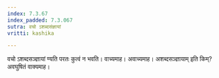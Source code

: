 ```yaml
---
index: 7.3.67
index_padded: 7.3.067
sutra: वचो ऽशब्दसंज्ञायां
vritti: kashika

---
```

वचो ऽशब्दसञ्ज्ञायां ण्यति परतः कुत्वं न भवति। वाच्यमाह। अवाच्यमाह। अशब्दसञ्ज्ञायाम् इति किम्? अवघुषितं वाक्यमाह।